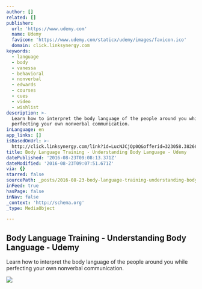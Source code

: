 ```yaml
---
author: []
related: []
publisher:
  url: 'https://www.udemy.com'
  name: Udemy
  favicon: 'https://www.udemy.com/staticx/udemy/images/favicon.ico'
  domain: click.linksynergy.com
keywords:
  - language
  - body
  - vanessa
  - behavioral
  - nonverbal
  - edwards
  - courses
  - cues
  - video
  - wishlist
description: >-
  Learn how to interpret the body language of the people around you while
  perfecting your own nonverbal communication.
inLanguage: en
app_links: []
isBasedOnUrl: >-
  http://click.linksynergy.com/link?id=LucNJCjQp0Q&offerid=323058.38266&type=2&murl=https%3A%2F%2Fwww.udemy.com%2Fthe-secrets-of-body-language-webinar%2F
title: Body Language Training - Understanding Body Language - Udemy
datePublished: '2016-08-23T09:08:13.371Z'
dateModified: '2016-08-23T09:07:51.671Z'
via: {}
starred: false
sourcePath: _posts/2016-08-23-body-language-training-understanding-body-language-udemy.md
inFeed: true
hasPage: false
inNav: false
_context: 'http://schema.org'
_type: MediaObject

---
```

<article style=""><h1>Body Language Training - Understanding Body Language - Udemy</h1><p>Learn how to interpret the body language of the people around you while perfecting your own nonverbal communication.</p><img src="https://udemy-images.udemy.com/course/480x270/38266_41b6_10.jpg" /></article>